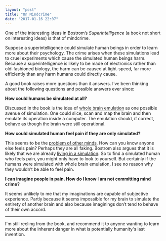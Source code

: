 ```yaml
---
layout: "post"
title: "On Mindcrime"
date: "2017-01-16 22:07"
---
```


One of the interesting ideas in Bostrom’s _Superintelligence_ (a book not short on interesting ideas) is that of mindcrime.

Suppose a superintelligence could simulate human beings in order to learn more about their psychology. The crime arises when these simulations lead to cruel experiments which cause the simulated human beings harm. Because a superintelligence is likely to be made of electronics rather than old-fashioned biology, the harm can be caused at light-speed, far more efficiently than any harm humans could directly cause. 

A good book raises more questions than it answers. I’ve been thinking about the following questions and possible answers ever since:

**How could humans be simulated at all?**

Discussed in the book is the idea of [whole brain emulation](https://en.wikipedia.org/wiki/Mind_uploading) as one possible avenue of simulation. One could slice, scan and map the brain and then emulate its operation inside a computer. The emulation should, if correct, behave as though the brain were still operational.

**How could simulated human feel pain if they are only simulated?**

This seems to be the [problem of other minds](https://en.wikipedia.org/wiki/Problem_of_other_minds). How can you know anyone else feels pain? Perhaps they are all faking. Bostrom also argues that it is likely that we are already [living in a simulation](http://www.simulation-argument.com/). So to find a simulated human who feels pain, you might only have to look to yourself. But certainly if the humans were simulated with whole brain emulation, I see no reason why they wouldn’t be able to feel pain.

**I can imagine people in pain. How do I know I am not committing mind crime?**

It seems unlikely to me that my imaginations are capable of subjective experience. Partly because it seems impossible for my brain to simulate the entirety of another brain and also because imaginings don’t tend to behave of their own accord. 

---

I'm still reeling from the book, and recommend it to anyone wanting to learn more about the inherent danger in what is potentially humanity's last invention. 

